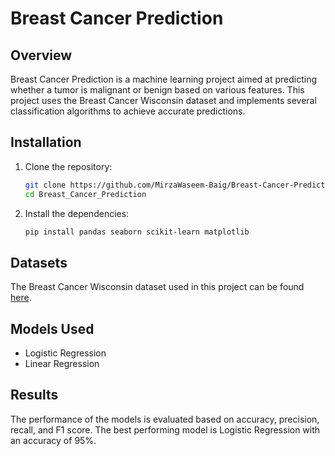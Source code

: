 # Breast Cancer Prediction

## Overview
Breast Cancer Prediction is a machine learning project aimed at predicting whether a tumor is malignant or benign based on various features. This project uses the Breast Cancer Wisconsin dataset and implements several classification algorithms to achieve accurate predictions.

## Installation
1. Clone the repository:
    ```bash
    git clone https://github.com/MirzaWaseem-Baig/Breast-Cancer-Prediction.git
    cd Breast_Cancer_Prediction
    ```

2. Install the dependencies:
    ```bash
    pip install pandas seaborn scikit-learn matplotlib
    ```

## Datasets
The Breast Cancer Wisconsin dataset used in this project can be found [here](https://www.kaggle.com/datasets/uciml/breast-cancer-wisconsin-data?resource=download).

## Models Used
- Logistic Regression
- Linear Regression

## Results
The performance of the models is evaluated based on accuracy, precision, recall, and F1 score. The best performing model is Logistic Regression with an accuracy of 95%.

